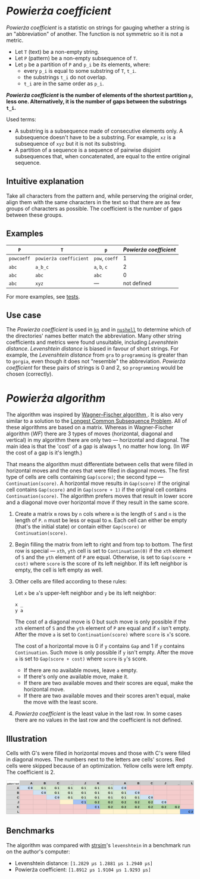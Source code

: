 # _Powierża coefficient_

_Powierża coefficient_ is a statistic on strings for gauging whether a string is an "abbreviation" of another. The function is not symmetric so it is not a metric.

- Let `T` (text) be a non-empty string.
- Let `P` (pattern) be a non-empty subsequence of `T`.
- Let `p` be a partition of `P` and `p_i` be its elements, where:
  - every `p_i` is equal to some substring of `T`, `t_i`.
  - the substrings `t_i` do not overlap.
  - `t_i` are in the same order as `p_i`.

**_Powierża coefficient_ is the number of elements of the shortest partition `p`, less one. Alternatively, it is the number of gaps between the substrings `t_i`.**

Used terms:

- A substring is a subsequence made of consecutive elements only. A subsequence doesn't have to be a substring. For example, `xz` is a subsequence of `xyz` but it is not its substring.
- A partition of a sequence is a sequence of pairwise disjoint subsequences that, when concatenated, are equal to the entire original sequence.

## Intuitive explanation

Take all characters from the pattern and, while perserving the original order, align them with the same characters in the text so that there are as few groups of characters as possible. The coefficient is the number of gaps between these groups.

## Examples

| `P`        | `T`                    | `p`            | _Powierża coefficient_ |
| ---------- | ---------------------- | -------------- | ---------------------- |
| `powcoeff` | `powierża coefficient` | `pow`, `coeff` | 1                      |
| `abc`      | `a_b_c`                | `a`, `b`, `c`  | 2                      |
| `abc`      | `abc`                  | `abc`          | 0                      |
| `abc`      | `xyz`                  | —              | not defined            |

For more examples, see [tests](https://github.com/micouy/powierza-coefficient/blob/c9d77db4df0b00bdb4983f080e0a0e7bc47a0de0/src/lib.rs#L121-L133).

## Use case

The _Powierża coefficient_ is used in [`kn`](https://github.com/micouy/kn) and in [`nushell`](https://github.com/nushell/nushell) to determine which of the directories' names better match the abbreviation. Many other string coefficients and metrics were found unsuitable, including _Levenshtein distance_. _Levenshtein distance_ is biased in favour of short strings. For example, the _Levenshtein distance_ from `gra` to `programming` is greater than to `gorgia`, even though it does not "resemble" the abbreviation. _Powierża coefficient_ for these pairs of strings is 0 and 2, so `programming` would be chosen (correctly).

# _Powierża algorithm_

The algorithm was inspired by [Wagner–Fischer algorithm
](https://en.wikipedia.org/wiki/Wagner%E2%80%93Fischer_algorithm). It is also very similar to a solution to the [Longest Common Subsequence Problem](https://en.wikipedia.org/wiki/Longest_common_subsequence_problem). All of these algorithms are based on a matrix. Whereas in Wagner-Fischer algorithm (_WF_) there are 3 types of moves (horizontal, diagonal and vertical) in my algorithm there are only two — horizontal and diagonal. The main idea is that the 'cost' of a gap is always 1, no matter how long. (In _WF_ the cost of a gap is it's length.)

That means the algorithm must differentiate between cells that were filled in horizontal moves and the ones that were filled in diagonal moves. The first type of cells are cells containing `Gap(score)`; the second type — `Continuation(score)`. A horizontal move results in `Gap(score)` if the original cell contains `Gap(score)` and in `Gap(score + 1)` if the original cell contains `Continuation(score)`. The algorithm prefers moves that result in lower score and a diagonal move over horizontal move if they result in the same score.

1. Create a matrix `m` rows by `n` cols where `m` is the length of `S` and `n` is the length of `P`. `n` must be less or equal to `m`. Each cell can either be empty (that's the initial state) or contain either `Gap(score)` or `Continuation(score)`.
2. Begin filling the matrix from left to right and from top to bottom. The first row is special — `xth`, `yth` cell is set to `Continuation(0)` if the `xth` element of `S` and the `yth` element of `P` are equal. Otherwise, is set to `Gap(score + cost)` where `score` is the score of its left neighbor. If its left neighbor is empty, the cell is left empty as well.
3. Other cells are filled according to these rules:

   Let `x` be `a`'s upper-left neighbor and `y` be its left neighbor:

   ```text
   x _
   y a
   ```

   The cost of a diagonal move is 0 but such move is only possible if the `xth` element of `S` and the `yth` element of `P` are equal and if `x` isn't empty. After the move `a` is set to `Continuation(score)` where `score` is `x`'s score.

   The cost of a horizontal move is 0 if `y` contains `Gap` and 1 if `y` contains `Continuation`. Such move is only possible if `y` isn't empty. After the move `a` is set to `Gap(score + cost)` where `score` is `y`'s score.

   - If there are no available moves, leave `a` empty.
   - If there's only one available move, make it.
   - If there are two available moves and their scores are equal, make the horizontal move.
   - If there are two available moves and their scores aren't equal, make the move with the least score.

4. _Powierża coefficient_ is the least value in the last row. In some cases there are no values in the last row and the coefficient is not defined.

## Illustration

Cells with G's were filled in horizontal moves and those with C's were filled in diagonal moves. The numbers next to the letters are cells' scores. Red cells were skipped because of an optimization. Yellow cells were left empty. The coefficient is 2.

![image](assets/illustration.png)

## Benchmarks

The algorithm was compared with [strsim](https://crates.io/crates/strsim)'s `levenshtein` in a benchmark run on the author's computer:

- Levenshtein distance: `[1.2829 µs 1.2881 µs 1.2940 µs]`
- Powierża coefficient: `[1.8912 µs 1.9104 µs 1.9293 µs]`
